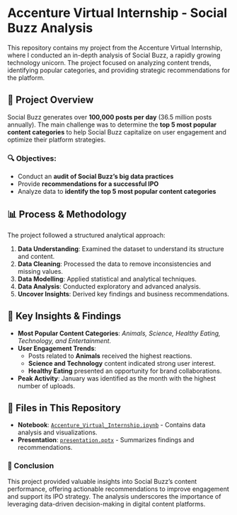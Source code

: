 # Accenture Virtual Internship - Social Buzz Analysis

This repository contains my project from the Accenture Virtual Internship, where I conducted an in-depth analysis of Social Buzz, a rapidly growing technology unicorn. The project focused on analyzing content trends, identifying popular categories, and providing strategic recommendations for the platform.

## 📌 Project Overview

Social Buzz generates over **100,000 posts per day** (36.5 million posts annually). The main challenge was to determine the **top 5 most popular content categories** to help Social Buzz capitalize on user engagement and optimize their platform strategies.

### 🔍 Objectives:
- Conduct an **audit of Social Buzz’s big data practices**
- Provide **recommendations for a successful IPO**
- Analyze data to **identify the top 5 most popular content categories**

## 📊 Process & Methodology

The project followed a structured analytical approach:
1. **Data Understanding**: Examined the dataset to understand its structure and content.
2. **Data Cleaning**: Processed the data to remove inconsistencies and missing values.
3. **Data Modelling**: Applied statistical and analytical techniques.
4. **Data Analysis**: Conducted exploratory and advanced analysis.
5. **Uncover Insights**: Derived key findings and business recommendations.

## 🔹 Key Insights & Findings
- **Most Popular Content Categories**: _Animals, Science, Healthy Eating, Technology, and Entertainment._
- **User Engagement Trends**:
  - Posts related to **Animals** received the highest reactions.
  - **Science and Technology** content indicated strong user interest.
  - **Healthy Eating** presented an opportunity for brand collaborations.
- **Peak Activity**: January was identified as the month with the highest number of uploads.

## 📂 Files in This Repository
- **Notebook**: [`Accenture_Virtual_Internship.ipynb`](./Accenture_Virtual_Internship.ipynb) - Contains data analysis and visualizations.
- **Presentation**: [`presentation.pptx`](./presentation.pptx) - Summarizes findings and recommendations.

### 🎯 Conclusion
This project provided valuable insights into Social Buzz’s content performance, offering actionable recommendations to improve engagement and support its IPO strategy. The analysis underscores the importance of leveraging data-driven decision-making in digital content platforms.

